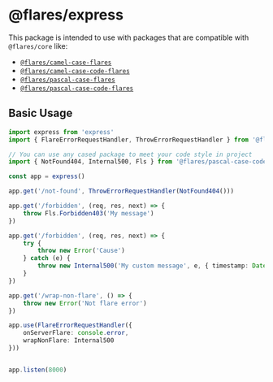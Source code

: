 # @flares/express

This package is intended to use with packages that are compatible with `@flares/core` like:

* [```@flares/camel-case-flares```](https://www.npmjs.com/package/@flares/camel-case-flares)
* [```@flares/camel-case-code-flares```](https://www.npmjs.com/package/@flares/camel-case-code-flares)
* [```@flares/pascal-case-flares```](https://www.npmjs.com/package/@flares/pascal-case-flares)
* [```@flares/pascal-case-code-flares```](https://www.npmjs.com/package/@flares/pascal-case-code-flares)

## Basic Usage

```ts
import express from 'express'
import { FlareErrorRequestHandler, ThrowErrorRequestHandler } from '@flare/express'

// You can use any cased package to meet your code style in project
import { NotFound404, Internal500, Fls } from '@flares/pascal-case-code-flares'

const app = express()

app.get('/not-found', ThrowErrorRequestHandler(NotFound404()))

app.get('/forbidden', (req, res, next) => {
    throw Fls.Forbidden403('My message')
})

app.get('/forbidden', (req, res, next) => {
    try {
        throw new Error('Cause')
    } catch (e) {
        throw new Internal500('My custom message', e, { timestamp: Date.now() })
    }
})

app.get('/wrap-non-flare', () => {
    throw new Error('Not flare error')
})

app.use(FlareErrorRequestHandler({
    onServerFlare: console.error,
    wrapNonFlare: Internal500
}))


app.listen(8000)

```